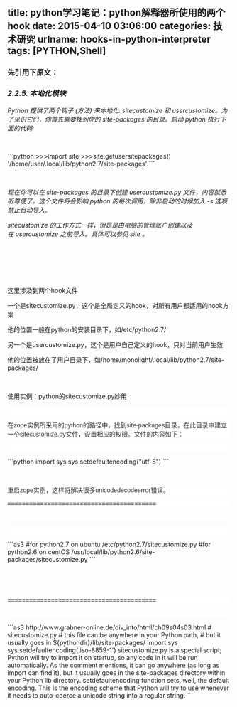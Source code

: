 title: python学习笔记：python解释器所使用的两个hook
date: 2015-04-10 03:06:00
categories: 技术研究
urlname: hooks-in-python-interpreter
tags: [PYTHON,Shell]
---
<h3>
	先引用下原文：
</h3>
<h3>
	<em>2.2.5. 本地化模块</em> 
</h3>
<p>
	<em>Python 提供了两个钩子 (方法) 来本地化:&nbsp;sitecustomize&nbsp;和&nbsp;usercustomize。为了见识它们，你首先需要找到你的 site-packages 的目录。启动 python 执行下面的代码:</em> 
</p>
<p>
	<br />
</p>
```python
&gt;&gt;&gt;import site 
&gt;&gt;&gt;site.getusersitepackages() 
'/home/user/.local/lib/python2.7/site-packages'
```
<p>
	<br />
</p>
<p>
	<em>现在你可以在 site-packages 的目录下创建&nbsp;usercustomize.py&nbsp;文件，内容就悉听尊便了。这个文件将会影响 python 的每次调用，除非启动的时候加入&nbsp;-s&nbsp;选项禁止自动导入。</em> 
</p>
<p>
	<em>sitecustomize&nbsp;的工作方式一样，但是是由电脑的管理账户创建以及在&nbsp;usercustomize&nbsp;之前导入。具体可以参见&nbsp;site&nbsp;。</em> 
</p>
<p>
	<br />
</p>
<p>
	<!--more-->
</p>
<p>
	<br />
</p>
<p>
	<br />
</p>
<p>
	这里涉及到两个hook文件
</p>
<p>
	一个是sitecustomize.py，这个是全局定义的hook，对所有用户都适用的hook方案
</p>
<p>
	他的位置一般在python的安装目录下，如/etc/python2.7/
</p>
<p>
	另一个是usercustomize.py，这个是用户自己定义的hook，只对当前用户生效
</p>
<p>
	他的位置被放在了用户目录下，如/home/monolight/.local/lib/python2.7/site-packages/
</p>
<p>
	<br />
</p>
<p>
	使用实例：<span style="line-height:1.5;">python的sitecustomize.py妙用</span> 
</p>
<p>
	<span style="line-height:1.5;"> </span> 
</p>
<p style="color:#333333;font-family:Verdana, Arial, Tahoma;font-size:14px;background-color:#FFFFFF;">
	<br />
</p>
<p style="color:#333333;font-family:Verdana, Arial, Tahoma;font-size:14px;background-color:#FFFFFF;">
	在zope实例所采用的python的路径中，找到site-packages目录，在此目录中建立一个sitecustomize.py文件，设置相应的权限。文件的内容如下：
</p>
<p style="color:#333333;font-family:Verdana, Arial, Tahoma;font-size:14px;background-color:#FFFFFF;">
	<br />
</p>
```python
import sys
sys.setdefaultencoding("utf-8")  
```
<p>
	<br />
</p>
<p style="color:#333333;font-family:Verdana, Arial, Tahoma;font-size:14px;background-color:#FFFFFF;">
	重启zope实例，这样将解决很多unicodedecodeerror错误。
</p>
<p style="color:#333333;font-family:Verdana, Arial, Tahoma;font-size:14px;background-color:#FFFFFF;">
	=========================================
</p>
<p style="color:#333333;font-family:Verdana, Arial, Tahoma;font-size:14px;background-color:#FFFFFF;">
	<br />
</p>
<p style="color:#333333;font-family:Verdana, Arial, Tahoma;font-size:14px;background-color:#FFFFFF;">
	<br />
</p>
```as3
#for python2.7 on ubuntu
/etc/python2.7/sitecustomize.py
#for python2.6 on centOS
/usr/local/lib/python2.6/site-packages/sitecustomize.py
```
<p>
	<br />
</p>
<p>
	<br />
</p>
<p style="color:#333333;font-family:Verdana, Arial, Tahoma;font-size:14px;background-color:#FFFFFF;">
	=========================================
</p>
<p style="color:#333333;font-family:Verdana, Arial, Tahoma;font-size:14px;background-color:#FFFFFF;">
	<br />
</p>
```as3
http://www.grabner-online.de/div_into/html/ch09s04s03.html
# sitecustomize.py                  
# this file can be anywhere in your Python path,
# but it usually goes in ${pythondir}/lib/site-packages/
import sys
sys.setdefaultencoding('iso-8859-1')
 sitecustomize.py is a special script; Python will try to import it on startup, so any code in it will be run automatically. As the comment mentions, it can go anywhere (as long as import can find it), but it usually goes in the site-packages directory within your Python lib directory.
 setdefaultencoding function sets, well, the default encoding. This is the encoding scheme that Python will try to use whenever it needs to auto-coerce a unicode string into a regular string.
```
<p>
	<br />
</p>
<p>
	<br />
</p>
<br />
<p>
	<br />
</p>
